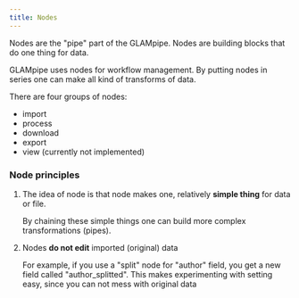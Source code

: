 ```yaml
---
title: Nodes
---
```


Nodes are the "pipe" part of the GLAMpipe. Nodes are building blocks that do one thing for data. 

GLAMpipe uses nodes for workflow management. By putting nodes in series one can make all kind of transforms of data. 

There are four groups of nodes:
* import
* process
* download
* export
* view (currently not implemented)

### Node principles

1. The idea of node is that node makes one, relatively **simple thing** for data or file. 

    By chaining these simple things one can build more complex transformations (pipes).


2. Nodes **do not edit** imported (original) data

    For example, if you use a "split" node for "author" field, you get a new field called "author_splitted". 
    This makes experimenting with setting easy, since you can not mess with original data



